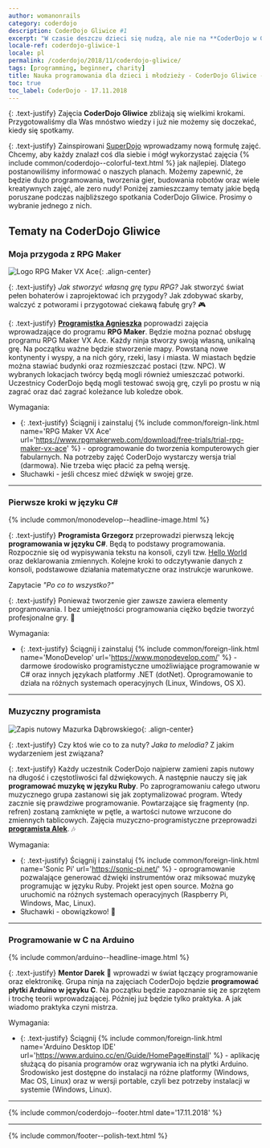 ```yaml
---
author: womanonrails
category: coderdojo
description: CoderDojo Gliwice #1
excerpt: "W czasie deszczu dzieci się nudzą, ale nie na **CoderDojo w Gliwicach**. Listopadowe zajęcia zapowiadają się wyśmienicie. Zapraszamy do zapoznania się z tematami."
locale-ref: coderdojo-gliwice-1
locale: pl
permalink: /coderdojo/2018/11/coderdojo-gliwice/
tags: [programming, beginner, charity]
title: Nauka programowania dla dzieci i młodzieży - CoderDojo Gliwice - 2018-11
toc: true
toc_label: CoderDojo - 17.11.2018
---
```


{: .text-justify}
Zajęcia **CoderDojo Gliwice** zbliżają się wielkimi krokami.
Przygotowaliśmy dla Was mnóstwo wiedzy i już nie możemy się doczekać, kiedy się spotkamy.

{: .text-justify}
Zainspirowani [SuperDojo]({{site.url}}/coderdojo/2018/10/superdojo/) wprowadzamy nową formułę zajęć.
Chcemy, aby każdy znalazł coś dla siebie i mógł wykorzystać zajęcia {% include common/coderdojo--colorful-text.html %} jak najlepiej.
Dlatego postanowiliśmy informować o naszych planach.
Możemy zapewnić, że będzie dużo programowania, tworzenia gier, budowania robotów oraz wiele kreatywnych zajęć, ale zero nudy!
Poniżej zamieszczamy tematy jakie będą poruszane podczas najbliższego spotkania CoderDojo Gliwice.
Prosimy o wybranie jednego z nich.


## Tematy na CoderDojo Gliwice

### Moja przygoda z RPG Maker

![Logo RPG Maker VX Ace]({{site.url}}/assets/images/rpgmaker/rpg-maker-vx-ace.png){: .align-center}

{: .text-justify}
_Jak stworzyć własną grę typu RPG?_
Jak stworzyć świat pełen bohaterów i zaprojektować ich przygody?
Jak zdobywać skarby, walczyć z potworami i przygotować ciekawą fabułę gry?
🎮

{: .text-justify}
**[Programistka Agnieszka](https://womanonrails.com/pl/)** poprowadzi zajęcia wprowadzające do programu **RPG Maker**.
Będzie można poznać obsługę programu RPG Maker VX Ace.
Każdy ninja stworzy swoją własną, unikalną grę.
Na początku ważne będzie stworzenie mapy.
Powstaną nowe kontynenty i wyspy, a na nich góry, rzeki, lasy i miasta.
W miastach będzie można stawiać budynki oraz rozmieszczać postaci (tzw. NPC).
W wybranych lokacjach twórcy będą mogli również umieszczać potworki.
Uczestnicy CoderDojo będą mogli testować swoją grę, czyli po prostu w nią zagrać oraz dać zagrać koleżance lub koledze obok.

Wymagania:
+ {: .text-justify} Ściągnij i zainstaluj {% include common/foreign-link.html name='RPG Maker VX Ace' url='https://www.rpgmakerweb.com/download/free-trials/trial-rpg-maker-vx-ace' %} - oprogramowanie do tworzenia komputerowych gier fabularnych.
  Na potrzeby zajęć CoderDojo wystarczy wersja trial (darmowa).
  Nie trzeba więc płacić za pełną wersję.
+ Słuchawki - jeśli chcesz mieć dźwięk w swojej grze.


----

### Pierwsze kroki w języku C#

{% include common/monodevelop--headline-image.html %}

{: .text-justify}
**Programista Grzegorz** przeprowadzi pierwszą lekcję **programowania w języku C#**.
Będą to podstawy programowania.
Rozpocznie się od wypisywania tekstu na konsoli, czyli tzw. [Hello World]({{site.url}}/pl/programowanie/hello-world/) oraz deklarowania zmiennych.
Kolejne kroki to odczytywanie danych z konsoli, podstawowe działania matematyczne oraz instrukcje warunkowe.

Zapytacie _"Po co to wszystko?"_

{: .text-justify}
Ponieważ tworzenie gier zawsze zawiera elementy programowania.
I bez umiejętności programowania ciężko będzie tworzyć profesjonalne gry.
🎲

Wymagania:
+ {: .text-justify} Ściągnij i zainstaluj {% include common/foreign-link.html name='MonoDevelop' url='https://www.monodevelop.com/' %} - darmowe środowisko programistyczne umożliwiające programowanie w C# oraz innych językach platformy .NET (dotNet).
Oprogramowanie to działa na różnych systemach operacyjnych (Linux, Windows, OS X).


----

### Muzyczny programista

![Zapis nutowy Mazurka Dąbrowskiego]({{site.url}}/assets/articles/2018-11-07/mazurek-dabrowskiego.png){: .align-center}


{: .text-justify}
Czy ktoś wie co to za nuty?
_Jaka to melodia?_
Z jakim wydarzeniem jest związana?

{: .text-justify}
Każdy uczestnik CoderDojo najpierw zamieni zapis nutowy na długość i częstotliwości fal dźwiękowych.
A następnie nauczy się jak **programować muzykę w języku Ruby**.
Po zaprogramowaniu całego utworu muzycznego grupa zastanowi się jak zoptymalizować program.
Wtedy zacznie się prawdziwe programowanie.
Powtarzające się fragmenty (np. refren) zostaną zamknięte w pętle, a wartości nutowe wrzucone do zmiennych tablicowych.
Zajęcia muzyczno-programistyczne przeprowadzi **[programista Alek](https://torrocus.com/)**.
🎶

Wymagania:
+ {: .text-justify} Ściągnij i zainstaluj {% include common/foreign-link.html name='Sonic Pi' url='https://sonic-pi.net/' %} - oprogramowanie pozwalające generować dźwięki instrumentów oraz miksować muzykę programując w języku Ruby.
  Projekt jest open source.
  Można go uruchomić na różnych systemach operacyjnych (Raspberry Pi, Windows, Mac, Linux).
+ Słuchawki - obowiązkowo!
📢


----

### Programowanie w C na Arduino

{% include common/arduino--headline-image.html %}

{: .text-justify}
**Mentor Darek**
🧔
wprowadzi w świat łączący programowanie oraz elektronikę.
Grupa ninja na zajęciach CoderDojo będzie **programować płytki Arduino w języku C**.
Na początku będzie zapoznanie się ze sprzętem i trochę teorii wprowadzającej.
Później już będzie tylko praktyka.
A jak wiadomo praktyka czyni mistrza.

Wymagania:
+ {: .text-justify} Ściągnij {% include common/foreign-link.html name='Arduino Desktop IDE' url='https://www.arduino.cc/en/Guide/HomePage#install' %} - aplikację służącą do pisania programów oraz wgrywania ich na płytki Arduino.
  Środowisko jest dostępne do instalacji na różne platformy (Windows, Mac OS, Linux) oraz w wersji portable, czyli bez potrzeby instalacji w systemie (Windows, Linux).

----

{% include common/coderdojo--footer.html date='17.11.2018' %}

----
{% include common/footer--polish-text.html %}
